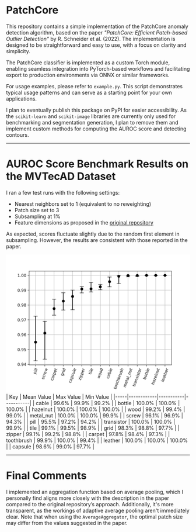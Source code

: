 # PatchCore

This repository contains a simple implementation of the PatchCore anomaly detection algorithm, based on the paper *"PatchCore: Efficient Patch-based Outlier Detection"* by R. Schneider et al. (2022). The implementation is designed to be straightforward and easy to use, with a focus on clarity and simplicity.

The PatchCore classifier is implemented as a custom Torch module, enabling seamless integration into PyTorch-based workflows and facilitating export to production environments via ONNX or similar frameworks.

For usage examples, please refer to `example.py`. This script demonstrates typical usage patterns and can serve as a starting point for your own applications.

I plan to eventually publish this package on PyPI for easier accessibility. As the `scikit-learn` and `scikit-image` libraries are currently only used for benchmarking and segmentation generation, I plan to remove them and implement custom methods for computing the AUROC score and detecting contours.

---

# AUROC Score Benchmark Results on the MVTecAD Dataset

I ran a few test runs with the following settings:
- Nearest neighbors set to 1 (equivalent to no reweighting)
- Patch size set to 3
- Subsampling at 1%
- Feature dimensions as proposed in the [original repository](https://github.com/amazon-science/patchcore-inspection)

As expected, scores fluctuate slightly due to the random first element in subsampling. However, the results are consistent with those reported in the paper.

![Benchmark for Patchcore 1%](results.svg "AUROC SCore Benchmark for Patchcore 1%")
| Key | Mean Value | Max Value | Min Value |
|-----|------------|-----------|-----------|
| cable | 99.6% | 99.9% | 99.2% |
| bottle | 100.0% | 100.0% | 100.0% |
| hazelnut | 100.0% | 100.0% | 100.0% |
| wood | 99.2% | 99.4% | 99.0% |
| metal_nut | 100.0% | 100.0% | 99.9% |
| screw | 96.1% | 96.9% | 94.3% |
| pill | 95.5% | 97.2% | 94.2% |
| transistor | 100.0% | 100.0% | 99.9% |
| tile | 99.1% | 99.5% | 98.9% |
| grid | 98.3% | 98.8% | 97.7% |
| zipper | 99.1% | 99.2% | 98.8% |
| carpet | 97.8% | 98.4% | 97.3% |
| toothbrush | 99.9% | 100.0% | 99.4% |
| leather | 100.0% | 100.0% | 100.0% |
| capsule | 98.6% | 99.0% | 97.7% |

---

# Final Comments

I implemented an aggregation function based on average pooling, which I personally find aligns more closely with the description in the paper compared to the original repository’s approach. Additionally, it's more transparent, as the workings of adaptive average pooling aren't immediately clear. Note that when using the `AverageAggregator`, the optimal patch size may differ from the values suggested in the paper.
